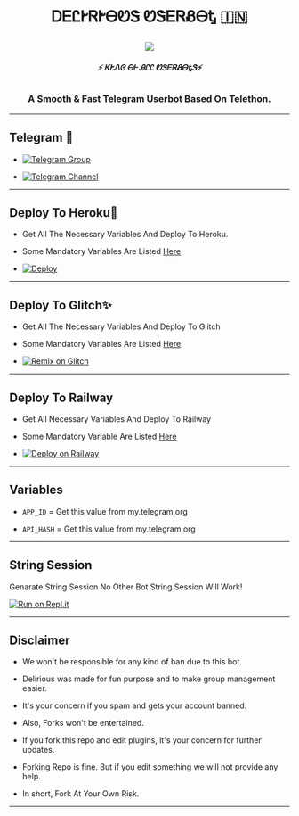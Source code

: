 <h1 align="center">

  <b> ᎠᎬᏝᎨᏒᎨᎾᏬᏕ ᏬᏕᎬᏒᏰᎾᎿ 🇮🇳</b>

</h1>

<p align="center">
 <img src="https://telegra.ph/file/d6e6b1fcf3252659923fd.jpg"
  

</p>

<h6 align="center">

  <b>⚡ ᏦᎨᏁᎶ ᎾᎰ ᎯᏝᏝ ᏬᏕᎬᏒᏰᎾᎿᏕ⚡</b>

</h6>

<h3 align="center">

  <b>A Smooth & Fast Telegram Userbot Based On Telethon.</b>

</h3>

------

## Telegram 🏪

- [![Telegram Group](https://img.shields.io/badge/Telegram-Group-brightgreen)](https://t.me/missdelirioussupport)

- [![Telegram Channel](https://img.shields.io/badge/Telegram-Channel-brightgreen)](https://t.me/missdeliriousupdates)


--------


## Deploy To Heroku🚀

-  Get All The Necessary Variables And Deploy To Heroku.

-  Some Mandatory Variables Are Listed [Here](#Variables)

- [![Deploy](https://www.herokucdn.com/deploy/button.svg)](https://heroku.com/deploy?template=https://github.com/shivamsharma16-beep/deliriousub)

------

## Deploy To Glitch✨

- Get All The Necessary Variables And Deploy To Glitch

- Some Mandatory Variables Are Listed [Here](#Variables)

- [![Remix on Glitch](https://cdn.glitch.com/2703baf2-b643-4da7-ab91-7ee2a2d00b5b%2Fremix-button.svg)](https://glitch.com/edit/#!/import/github/shivamsharma16-beep/deliriousub)

---------

## Deploy To Railway

- Get All Necessary Variables And Deploy To Railway

- Some Mandatory Variable Are Listed [Here](#Variables)

- [![Deploy on Railway](https://railway.app/button.svg)](https://railway.app/new/template?template=https://github.com/shivamsharma16-beep/deliriousub)

-------

## Variables

- `APP_ID`  =  Get this value from my.telegram.org

- `API_HASH`  =  Get this value from my.telegram.org


--------


## String Session

Genarate String Session No Other Bot String Session Will Work!

[![Run on Repl.it](https://repl.it/badge/github/shivamsharma16-beep/deliriousub/)](https://repl.it/@shivamsharma161/generatestringsession)


------

## Disclaimer

- We won't be responsible for any kind of ban due to this bot.

- Delirious was made for fun purpose and to make group management easier.

- It's your concern if you spam and gets your account banned.

- Also, Forks won't be entertained.

- If you fork this repo and edit plugins, it's your concern for further updates.

- Forking Repo is fine. But if you edit something we will not provide any help.

- In short, Fork At Your Own Risk.

------
